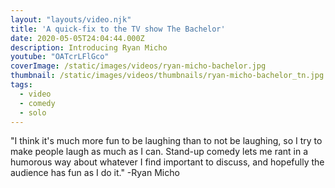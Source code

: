 ```yaml
---
layout: "layouts/video.njk"
title: 'A quick-fix to the TV show The Bachelor'
date: 2020-05-05T24:04:44.000Z
description: Introducing Ryan Micho
youtube: "OATcrLFlGco"
coverImage: /static/images/videos/ryan-micho-bachelor.jpg
thumbnail: /static/images/videos/thumbnails/ryan-micho-bachelor_tn.jpg
tags:
  - video
  - comedy
  - solo
---
```


"I think it's much more fun to be laughing than to not be laughing, so I try to make people laugh as much as I can. Stand-up comedy lets me rant in a humorous way about whatever I find important to discuss, and hopefully the audience has fun as I do it." -Ryan Micho
